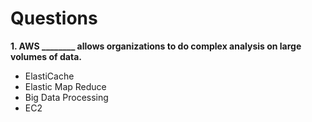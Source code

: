 # Questions

**1. AWS ________ allows organizations to do complex analysis on large volumes of data.**
- ElastiCache
- Elastic Map Reduce
- Big Data Processing
- EC2
